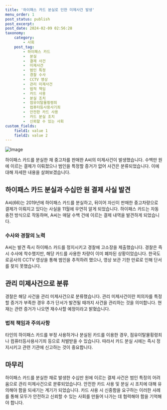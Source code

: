 ```yaml
---
title: '하이패스 카드 분실로 인한 미제사건 발생'
menu_order: 1
post_status: publish
post_excerpt: 
post_date: 2024-02-09 02:56:28
taxonomy:
    category:
        - 사회
    post_tag:
        - 하이패스 카드
        -  분실
        -  결제 사건
        -  미제사건
        -  범인 특정
        -  경찰 수사
        -  CCTV 영상
        -  관리 미제사건
        -  법적 책임
        -  카드 사용
        -  분실 조치
        -  점유이탈물횡령죄
        -  컴퓨터등사용사기죄
        -  안전한 카드 사용
        -  카드 분실 조치
        -  신뢰할 수 있는 사회
custom_fields:
    field1: value 1
    field2: value 2
---
```


![Image](https://imgnews.pstatic.net/image/123/2024/02/08/0002327265_001_20240208235803554.png?type=w647)

하이패스 카드를 분실한 채 중고차를 판매한 A씨의 미제사건이 발생했습니다. 수백만 원에 이르는 결제가 이뤄졌으나 범인을 특정할 증거가 없어 사건은 분류되었습니다. 이에 대해 자세한 내용을 살펴보겠습니다.
## 하이패스 카드 분실과 수십만 원 결제 사실 발견
A씨(66)는 2019년에 하이패스 카드를 분실하고, 뒤이어 자신이 판매한 중고차량으로 결제가 이뤄지고 있다는 사실을 11월에 우연히 알게 되었습니다. 하이패스 카드는 자동 충전 방식으로 작동하며, A씨는 매달 수백 건에 이르는 결제 내역을 발견하게 되었습니다.
### 수사와 경찰의 노력
A씨는 발견 즉시 하이패스 카드를 정지시키고 경찰에 고소장을 제출했습니다. 경찰은 즉시 수사에 착수했지만, 해당 카드를 사용한 차량이 이미 폐차된 상황이었습니다. 한국도로공사의 CCTV 영상을 통해 범인을 추적하려 했으나, 영상 보관 기한 만료로 인해 단서를 찾지 못했습니다.
## 관리 미제사건으로 분류
경찰은 해당 사건을 관리 미제사건으로 분류했습니다. 관리 미제사건이란 피의자를 특정할 증거가 부족한 경우 추가 단서가 발견될 때까지 사건을 관리하는 것을 의미합니다. 현재는 관련 증거가 나오면 재수사할 예정이라고 밝혔습니다.
### 법적 책임과 주의사항
타인의 하이패스 카드를 부정 사용하거나 분실된 카드를 이용한 경우, 점유이탈물횡령죄나 컴퓨터등사용사기죄 등으로 처벌받을 수 있습니다. 따라서 카드 분실 시에는 즉시 정지시키고 관련 기관에 신고하는 것이 중요합니다.
## 마무리
하이패스 카드를 분실한 채로 발생한 수십만 원에 이르는 결제 사건은 범인 특정의 어려움으로 관리 미제사건으로 분류되었습니다. 안전한 카드 사용 및 분실 시 조치에 대해 유의해야 함을 되새기는 계기가 되었습니다. 카드 사용 시 신중함을 요구하는 이러한 사례를 통해 모두가 안전하고 신뢰할 수 있는 사회를 만들어 나가는 데 협력해야 함을 기억해야 합니다.
